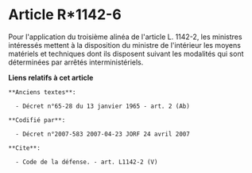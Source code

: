 # Article R*1142-6

Pour l'application du troisième alinéa de l'article L. 1142-2, les ministres intéressés mettent à la disposition du ministre
de l'intérieur les moyens matériels et techniques dont ils disposent suivant les modalités qui sont déterminées par arrêtés
interministériels.

**Liens relatifs à cet article**

	**Anciens textes**:

	  - Décret n°65-28 du 13 janvier 1965 - art. 2 (Ab)

	**Codifié par**:

	  - Décret n°2007-583 2007-04-23 JORF 24 avril 2007

	**Cite**:

	  - Code de la défense. - art. L1142-2 (V)

